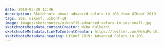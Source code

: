 ```yaml
---
date: 2019-05-30 13:46
description: Sketchnote about advanced colors in iOS from UIKonf 2019
tags: iOS, uikonf, uikonf-19
image: images/sketchnotes/uikonf19-advanced-colors-in-ios-small.jpg
sketchnoteMetadata.contentCreator: Neha Kulkarni
sketchnoteMetadata.linkToContentCreator: https://twitter.com/NehaPundlik
sketchnoteMetadata.heading: UIKonf 2019: Advanced Colors in iOS
---
```

